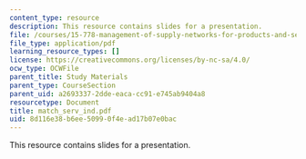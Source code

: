 ```yaml
---
content_type: resource
description: This resource contains slides for a presentation.
file: /courses/15-778-management-of-supply-networks-for-products-and-services-summer-2004/8d116e38b6ee50990f4ead17b07e0bac_match_serv_ind.pdf
file_type: application/pdf
learning_resource_types: []
license: https://creativecommons.org/licenses/by-nc-sa/4.0/
ocw_type: OCWFile
parent_title: Study Materials
parent_type: CourseSection
parent_uid: a2693337-2dde-eaca-cc91-e745ab9404a8
resourcetype: Document
title: match_serv_ind.pdf
uid: 8d116e38-b6ee-5099-0f4e-ad17b07e0bac
---
```

This resource contains slides for a presentation.